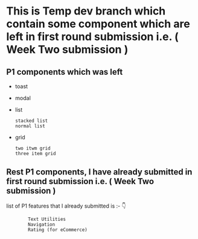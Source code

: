 # This is Temp dev branch which contain some component which are left in first round submission i.e. ( Week Two submission )

## P1 components which was  left 
- toast 
- modal
- list 

      stacked list 
      normal list
      
- grid

      two itwm grid
      three item grid
      
      
      
      
 ## Rest P1 components, I have already submitted in first round  submission i.e. ( Week Two submission )

list of P1 features that I already submitted is :- 👇

            Text Utilities
            Navigation
            Rating (for eCommerce)

